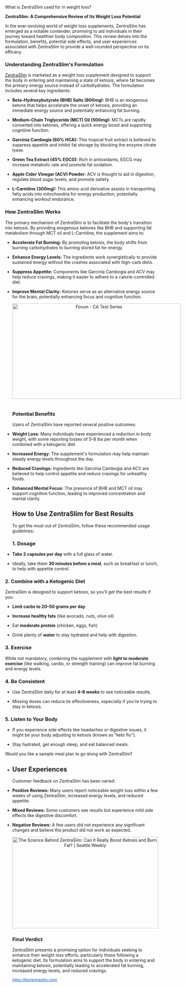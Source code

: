 What is ZentraSlim used for in weight loss?

<p data-end="67" data-start="0"><strong data-end="67" data-start="0">ZentraSlim: A Comprehensive Review of Its Weight Loss Potential</strong></p>
<p data-end="236" data-start="69">In the ever-evolving world of weight loss supplements, <span class="relative -mx-px my-[-0.2rem] rounded px-px py-[0.2rem] transition-colors duration-100 ease-in-out">ZentraSlim has emerged as a notable contender, promising to aid individuals in their journey toward healthier body composition.</span> <span class="relative -mx-px my-[-0.2rem] rounded px-px py-[0.2rem] transition-colors duration-100 ease-in-out">This review delves into the formulation, benefits, potential side effects, and user experiences associated with ZentraSlim to provide a well-rounded perspective on its efficacy.</span></p>
<h3 data-end="289" data-start="243"><strong data-end="289" data-start="247">Understanding ZentraSlim's Formulation</strong></h3>
<p data-end="407" data-start="291"><span class="relative -mx-px my-[-0.2rem] rounded px-px py-[0.2rem] transition-colors duration-100 ease-in-out"><a href="https://thezentraslim.com/">ZentraSlim</a> is marketed as a weight loss supplement designed to support the body in entering and maintaining a state of ketosis, where fat becomes the primary energy source instead of carbohydrates.</span> <span class="relative -mx-px my-[-0.2rem] rounded px-px py-[0.2rem] transition-colors duration-100 ease-in-out">The formulation includes several key ingredients:</span></p>
<ul data-end="1364" data-start="409">
<li data-end="575" data-start="409">
<p data-end="575" data-start="411"><strong data-end="456" data-start="411">Beta-Hydroxybutyrate (BHB) Salts (800mg):</strong> <span class="relative -mx-px my-[-0.2rem] rounded px-px py-[0.2rem] transition-colors duration-100 ease-in-out">BHB is an exogenous ketone that helps accelerate the onset of ketosis, providing an immediate energy source and potentially enhancing fat burning.</span></p>
</li>
<li data-end="746" data-start="577">
<p data-end="746" data-start="579"><strong data-end="627" data-start="579">Medium-Chain Triglyceride (MCT) Oil (500mg):</strong> <span class="relative -mx-px my-[-0.2rem] rounded px-px py-[0.2rem] transition-colors duration-100 ease-in-out">MCTs are rapidly converted into ketones, offering a quick energy boost and supporting cognitive function.</span></p>
</li>
<li data-end="901" data-start="748">
<p data-end="901" data-start="750"><strong data-end="782" data-start="750">Garcinia Cambogia (60% HCA):</strong> <span class="relative -mx-px my-[-0.2rem] rounded px-px py-[0.2rem] transition-colors duration-100 ease-in-out">This tropical fruit extract is believed to suppress appetite and inhibit fat storage by blocking the enzyme citrate lyase.</span></p>
</li>
<li data-end="1057" data-start="903">
<p data-end="1057" data-start="905"><strong data-end="938" data-start="905">Green Tea Extract (45% EGCG):</strong> <span class="relative -mx-px my-[-0.2rem] rounded px-px py-[0.2rem] transition-colors duration-100 ease-in-out">Rich in antioxidants, EGCG may increase metabolic rate and promote fat oxidation.</span></p>
</li>
<li data-end="1217" data-start="1059">
<p data-end="1217" data-start="1061"><strong data-end="1098" data-start="1061">Apple Cider Vinegar (ACV) Powder:</strong> <span class="relative -mx-px my-[-0.2rem] rounded px-px py-[0.2rem] transition-colors duration-100 ease-in-out">ACV is thought to aid in digestion, regulate blood sugar levels, and promote satiety.</span></p>
</li>
<li data-end="1364" data-start="1219">
<p data-end="1364" data-start="1221"><strong data-end="1245" data-start="1221">L-Carnitine (300mg):</strong> <span class="relative -mx-px my-[-0.2rem] rounded px-px py-[0.2rem] transition-colors duration-100 ease-in-out">This amino acid derivative assists in transporting fatty acids into mitochondria for energy production, potentially enhancing workout endurance.</span></p>
</li>
</ul>
<h3 data-end="1399" data-start="1371"><strong data-end="1399" data-start="1375">How ZentraSlim Works</strong></h3>
<p data-end="1519" data-start="1401"><span class="relative -mx-px my-[-0.2rem] rounded px-px py-[0.2rem] transition-colors duration-100 ease-in-out">The primary mechanism of ZentraSlim is to facilitate the body's transition into ketosis.</span> <span class="relative -mx-px my-[-0.2rem] rounded px-px py-[0.2rem] transition-colors duration-100 ease-in-out">By providing exogenous ketones like BHB and supporting fat metabolism through MCT oil and L-Carnitine, the supplement aims to:</span></p>
<ul style="text-align: left;" data-end="1953" data-start="1521">
<li data-end="1629" data-start="1521">
<p data-end="1629" data-start="1523"><strong data-end="1550" data-start="1523">Accelerate Fat Burning:</strong> <span class="relative -mx-px my-[-0.2rem] rounded px-px py-[0.2rem] transition-colors duration-100 ease-in-out">By promoting ketosis, the body shifts from burning carbohydrates to burning stored fat for energy.</span></p>
</li>
<li data-end="1738" data-start="1631">
<p data-end="1738" data-start="1633"><strong data-end="1659" data-start="1633">Enhance Energy Levels:</strong> <span class="relative -mx-px my-[-0.2rem] rounded px-px py-[0.2rem] transition-colors duration-100 ease-in-out">The ingredients work synergistically to provide sustained energy without the crashes associated with high-carb diets.</span></p>
</li>
<li data-end="1843" data-start="1740">
<p data-end="1843" data-start="1742"><strong data-end="1764" data-start="1742">Suppress Appetite:</strong> <span class="relative -mx-px my-[-0.2rem] rounded px-px py-[0.2rem] transition-colors duration-100 ease-in-out">Components like Garcinia Cambogia and ACV may help reduce cravings, making it easier to adhere to a calorie-controlled diet.</span></p>
</li>
<li data-end="1953" data-start="1845">
<p data-end="1953" data-start="1847"><strong data-end="1874" data-start="1847">Improve Mental Clarity:</strong> <span class="relative -mx-px my-[-0.2rem] rounded px-px py-[0.2rem] transition-colors duration-100 ease-in-out">Ketones serve as an alternative energy source for the brain, potentially enhancing focus and cognitive function.</span></p>
<p style="text-align: center;" data-end="1953" data-start="1847"><img class="sFlh5c FyHeAf iPVvYb" style="height: 312px; margin: 0px; max-width: 1280px; width: 555px;" src="https://cdn.prod.website-files.com/67bdb1962ed152d710154173/67bdb2880f74d06c8b161f94_480435770_122098303688774048_4406900450136848311_n.jpeg" alt="Forum - CA Test Series" /><span class="relative -mx-px my-[-0.2rem] rounded px-px py-[0.2rem] transition-colors duration-100 ease-in-out"> <br /></span></p>
<h3 data-end="1986" data-start="1960"><strong data-end="1986" data-start="1964">Potential Benefits</strong></h3>
<p data-end="2048" data-start="1988">Users of ZentraSlim have reported several positive outcomes:</p>
</li>
<li data-end="2187" data-start="2050">
<p data-end="2187" data-start="2052"><strong data-end="2068" data-start="2052">Weight Loss:</strong> <span class="relative -mx-px my-[-0.2rem] rounded px-px py-[0.2rem] transition-colors duration-100 ease-in-out">Many individuals have experienced a reduction in body weight, with some reporting losses of 5&ndash;8 lbs per month when combined with a ketogenic diet.</span></p>
</li>
<li data-end="2291" data-start="2189">
<p data-end="2291" data-start="2191"><strong data-end="2212" data-start="2191">Increased Energy:</strong> <span class="relative -mx-px my-[-0.2rem] rounded px-px py-[0.2rem] transition-colors duration-100 ease-in-out">The supplement's formulation may help maintain steady energy levels throughout the day.</span></p>
</li>
<li data-end="2395" data-start="2293">
<p data-end="2395" data-start="2295"><strong data-end="2316" data-start="2295">Reduced Cravings:</strong> <span class="relative -mx-px my-[-0.2rem] rounded px-px py-[0.2rem] transition-colors duration-100 ease-in-out">Ingredients like Garcinia Cambogia and ACV are believed to help control appetite and reduce cravings for unhealthy foods.</span></p>
</li>
<li data-end="2504" data-start="2397">
<p data-end="2504" data-start="2399"><strong data-end="2425" data-start="2399">Enhanced Mental Focus:</strong> <span class="relative -mx-px my-[-0.2rem] rounded px-px py-[0.2rem] transition-colors duration-100 ease-in-out">The presence of BHB and MCT oil may support cognitive function, leading to improved concentration and mental clarity.</span></p>
<h2 data-end="42" data-start="0"><strong data-end="42" data-start="0">How to Use ZentraSlim for Best Results</strong></h2>
<p data-end="121" data-start="44">To get the most out of ZentraSlim, follow these recommended usage guidelines:</p>
<h3 data-end="140" data-start="123"><strong data-end="140" data-start="127">1. Dosage</strong></h3>
</li>
<li data-end="198" data-start="141">
<p data-end="198" data-start="143"><strong data-end="170" data-start="143">Take 2 capsules per day</strong> with a full glass of water.</p>
</li>
<li data-end="308" data-start="199">
<p data-end="308" data-start="201">Ideally, take them <strong data-end="248" data-start="220">30 minutes before a meal</strong>, such as breakfast or lunch, to help with appetite control.</p>
</li>
</ul>
<h3 data-end="350" data-start="310"><strong data-end="350" data-start="314">2. Combine with a Ketogenic Diet</strong></h3>
<p data-end="432" data-start="351">ZentraSlim is designed to support ketosis, so you'll get the best results if you:</p>
<ul data-end="652" data-start="433">
<li data-end="473" data-start="433">
<p data-end="473" data-start="435"><strong data-end="473" data-start="435">Limit carbs to 20&ndash;50 grams per day</strong></p>
</li>
<li data-end="533" data-start="474">
<p data-end="533" data-start="476"><strong data-end="501" data-start="476">Increase healthy fats</strong> (like avocado, nuts, olive oil)</p>
</li>
<li data-end="582" data-start="534">
<p data-end="582" data-start="536">Eat <strong data-end="560" data-start="540">moderate protein</strong> (chicken, eggs, fish)</p>
</li>
<li data-end="652" data-start="583">
<p data-end="652" data-start="585">Drink plenty of <strong data-end="610" data-start="601">water</strong> to stay hydrated and help with digestion.</p>
</li>
</ul>
<h3 data-end="673" data-start="654"><strong data-end="673" data-start="658">3. Exercise</strong></h3>
<p data-end="843" data-start="674">While not mandatory, combining the supplement with <strong data-end="755" data-start="725">light to moderate exercise</strong> (like walking, cardio, or strength training) can improve fat burning and energy levels.</p>
<h3 data-end="869" data-start="845"><strong data-end="869" data-start="849">4. Be Consistent</strong></h3>
<ul data-end="1040" data-start="870">
<li data-end="946" data-start="870">
<p data-end="946" data-start="872">Use ZentraSlim daily for at least <strong data-end="919" data-start="906">4&ndash;8 weeks</strong> to see noticeable results.</p>
</li>
<li data-end="1040" data-start="947">
<p data-end="1040" data-start="949">Missing doses can reduce its effectiveness, especially if you're trying to stay in ketosis.</p>
</li>
</ul>
<h3 data-end="1072" data-start="1042"><strong data-end="1072" data-start="1046">5. Listen to Your Body</strong></h3>
<ul data-end="1266" data-start="1073">
<li data-end="1207" data-start="1073">
<p data-end="1207" data-start="1075">If you experience side effects like headaches or digestive issues, it might be your body adjusting to ketosis (known as &ldquo;keto flu&rdquo;).</p>
</li>
<li data-end="1266" data-start="1208">
<p data-end="1266" data-start="1210">Stay hydrated, get enough sleep, and eat balanced meals.</p>
</li>
</ul>
<p data-end="1330" data-start="1268">Would you like a sample meal plan to go along with ZentraSlim?</p>
<ul style="text-align: left;" data-end="1953" data-start="1521">
<li data-end="2504" data-start="2397">
<h2 data-end="3223" data-start="3199"><strong data-end="3223" data-start="3203">User Experiences</strong></h2>
<p data-end="3307" data-start="3225"><span class="relative -mx-px my-[-0.2rem] rounded px-px py-[0.2rem] transition-colors duration-100 ease-in-out">Customer feedback on ZentraSlim has been varied:</span></p>
</li>
<li data-end="3457" data-start="3309">
<p data-end="3457" data-start="3311"><strong data-end="3332" data-start="3311">Positive Reviews:</strong> <span class="relative -mx-px my-[-0.2rem] rounded px-px py-[0.2rem] transition-colors duration-100 ease-in-out">Many users report noticeable weight loss within a few weeks of using ZentraSlim, increased energy levels, and reduced appetite.</span></p>
</li>
<li data-end="3604" data-start="3459">
<p data-end="3604" data-start="3461"><strong data-end="3479" data-start="3461">Mixed Reviews:</strong> <span class="relative -mx-px my-[-0.2rem] rounded px-px py-[0.2rem] transition-colors duration-100 ease-in-out">Some customers see results but experience mild side effects like digestive discomfort.</span></p>
</li>
<li data-end="3754" data-start="3606">
<p data-end="3754" data-start="3608"><strong data-end="3629" data-start="3608">Negative Reviews:</strong> <span class="relative -mx-px my-[-0.2rem] rounded px-px py-[0.2rem] transition-colors duration-100 ease-in-out">A few users did not experience any significant changes and believe the product did not work as expected.</span></p>
<p style="text-align: center;" data-end="3754" data-start="3608"><img class="sFlh5c FyHeAf iPVvYb" style="height: 300px; margin: 0px; max-width: 1280px; width: 480px;" src="https://www.seattleweekly.com/wp-content/uploads/2025/02/38653509_web1_M1-SEA20250212-ZentraSlim-Teaser.jpg" alt="The Science Behind ZentraSlim: Can It Really Boost Ketosis and Burn Fat? |  Seattle Weekly" /><span class="relative -mx-px my-[-0.2rem] rounded px-px py-[0.2rem] transition-colors duration-100 ease-in-out"> <br /></span></p>
<h3 data-end="4371" data-start="4350"><strong data-end="4371" data-start="4354">Final Verdict</strong></h3>
<p data-end="4694" data-start="4373">ZentraSlim presents a promising option for individuals seeking to enhance their weight loss efforts, particularly those following a ketogenic diet. Its formulation aims to support the body in entering and maintaining ketosis, potentially leading to accelerated fat burning, increased energy levels, and reduced cravings.</p>
<p data-end="4694" data-start="4373"><a style="-webkit-text-stroke-width: 0px; background-color: white; color: #1155cc; font-family: Arial, Helvetica, sans-serif; font-size: small; font-style: normal; font-variant-caps: normal; font-variant-ligatures: normal; font-weight: 400; letter-spacing: normal; orphans: 2; text-align: start; text-indent: 0px; text-transform: none; white-space: normal; widows: 2; word-spacing: 0px;" href="https://thezentraslim.com/" target="_blank" data-saferedirecturl="https://www.google.com/url?q=https://thezentraslim.com/&amp;source=gmail&amp;ust=1746504478200000&amp;usg=AOvVaw3VR3eycBPVOG3lO1ql7D8H">https://thezentraslim.com/</a></p>
</li>
</ul>
